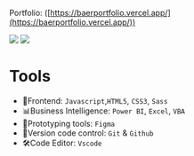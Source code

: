 
Portfolio: ([https://baerportfolio.vercel.app/](https://baerportfolio.vercel.app/))

  
  <a href = "mailto:jonathanbaeremails@gmail.com"><img src="https://img.shields.io/badge/Gmail-D14836?style=for-the-badge&logo=gmail&logoColor=white" target="_blank"></a>
  <a href="https://www.linkedin.com/in/jonathanbaer/" target="_blank"><img src="https://img.shields.io/badge/LinkedIn-0077B5?style=for-the-badge&logo=linkedin&logoColor=white" target="_blank"></a> </div>

# Tools
- 🚀Frontend: `Javascript`,`HTML5`, `CSS3`, `Sass`
- 📊Business Intelligence: `Power BI`, `Excel`, `VBA`
- 📐Prototyping tools: `Figma`
- 🔧Version code control: `Git` & `Github`
- 🛠Code Editor: `Vscode`

  

 

